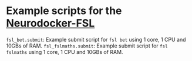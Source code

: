 # Example scripts for the [Neurodocker-FSL](https://github.com/ReproNim/neurodocker)

`fsl_bet.submit`: Example submit script for `fsl bet` using 1 core, 1 CPU and 10GBs of RAM.
`fsl_fslmaths.submit`: Example submit script for `fsl fslmaths` using 1 core, 1 CPU and 10GBs of RAM.

